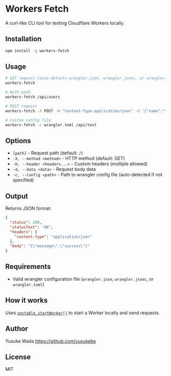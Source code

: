 # Workers Fetch

A curl-like CLI tool for testing Cloudflare Workers locally.

## Installation

```bash
npm install -g workers-fetch
```

## Usage

```bash
# GET request (auto-detects wrangler.json, wrangler.jsonc, or wrangler.toml)
workers-fetch

# With path
workers-fetch /api/users

# POST request
workers-fetch -X POST -H "Content-Type:application/json" -d '{"name":"test"}' /api/users

# Custom config file
workers-fetch -c wrangler.toml /api/test
```

## Options

- `[path]` - Request path (default: `/`)
- `-X, --method <method>` - HTTP method (default: GET)
- `-H, --header <headers...>` - Custom headers (multiple allowed)
- `-d, --data <data>` - Request body data
- `-c, --config <path>` - Path to wrangler config file (auto-detected if not specified)

## Output

Returns JSON format:

```json
{
  "status": 200,
  "statusText": "OK",
  "headers": {
    "content-type": "application/json"
  },
  "body": "{\"message\":\"success\"}"
}
```

## Requirements

- Valid wrangler configuration file (`wrangler.json`, `wrangler.jsonc`, or `wrangler.toml`)

## How it works

Uses [`unstable_startWorker()`](https://developers.cloudflare.com/workers/testing/unstable_startworker/) to start a Worker locally and send requests.

## Author

Yusuke Wada https://github.com/yusukebe

## License

MIT
